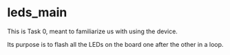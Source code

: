 # leds_main
This is Task 0, meant to familiarize us with using the device.

Its purpose is to flash all the LEDs on the board one after the other in a loop.
